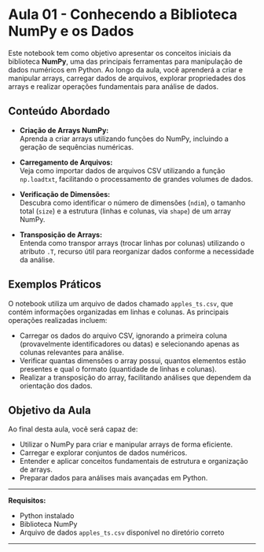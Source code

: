 # Aula 01 - Conhecendo a Biblioteca NumPy e os Dados

Este notebook tem como objetivo apresentar os conceitos iniciais da biblioteca **NumPy**, uma das principais ferramentas para manipulação de dados numéricos em Python. Ao longo da aula, você aprenderá a criar e manipular arrays, carregar dados de arquivos, explorar propriedades dos arrays e realizar operações fundamentais para análise de dados.

## Conteúdo Abordado

- **Criação de Arrays NumPy:**  
  Aprenda a criar arrays utilizando funções do NumPy, incluindo a geração de sequências numéricas.

- **Carregamento de Arquivos:**  
  Veja como importar dados de arquivos CSV utilizando a função `np.loadtxt`, facilitando o processamento de grandes volumes de dados.

- **Verificação de Dimensões:**  
  Descubra como identificar o número de dimensões (`ndim`), o tamanho total (`size`) e a estrutura (linhas e colunas, via `shape`) de um array NumPy.

- **Transposição de Arrays:**  
  Entenda como transpor arrays (trocar linhas por colunas) utilizando o atributo `.T`, recurso útil para reorganizar dados conforme a necessidade da análise.

## Exemplos Práticos

O notebook utiliza um arquivo de dados chamado `apples_ts.csv`, que contém informações organizadas em linhas e colunas. As principais operações realizadas incluem:

- Carregar os dados do arquivo CSV, ignorando a primeira coluna (provavelmente identificadores ou datas) e selecionando apenas as colunas relevantes para análise.
- Verificar quantas dimensões o array possui, quantos elementos estão presentes e qual o formato (quantidade de linhas e colunas).
- Realizar a transposição do array, facilitando análises que dependem da orientação dos dados.

## Objetivo da Aula

Ao final desta aula, você será capaz de:

- Utilizar o NumPy para criar e manipular arrays de forma eficiente.
- Carregar e explorar conjuntos de dados numéricos.
- Entender e aplicar conceitos fundamentais de estrutura e organização de arrays.
- Preparar dados para análises mais avançadas em Python.

---

**Requisitos:**

- Python instalado  
- Biblioteca NumPy  
- Arquivo de dados `apples_ts.csv` disponível no diretório correto

---
